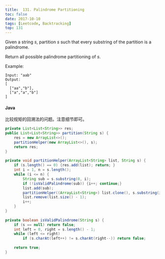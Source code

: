 ```yaml
---
title:  131. Palindrome Partitioning
toc: false
date: 2017-10-10
tags: [Leetcode, Backtracking]
top: 131
---
```


Given a string $s$, partition $s$ such that every substring of the partition is a palindrome.

Return all possible palindrome partitioning of $s$.

Example:

```
Input: "aab"
Output:
[
  ["aa","b"],
  ["a","a","b"]
]
```

#### Java

比较规矩的回溯法的问题。注意细节即可。

```Java
private List<List<String>> res;
public List<List<String>> partition(String s) {
    res = new ArrayList<>();
    partitionHelper(new ArrayList<>(), s);
    return res;
}
    
private void partitionHelper(ArrayList<String> list, String s) {
    if (s.length() == 0) {res.add(list); return; }
    int i = 1, n = s.length();
    while (i <= n) {
        String sub = s.substring(0, i);
        if (!isValidPalindrome(sub)) {i++; continue;}
        list.add(sub);
        partitionHelper((ArrayList<String>) list.clone(), s.substring(i, n));
        list.remove(list.size() - 1);
        i++;
    }
}
    
private boolean isValidPalindrome(String s) {
    if (s == null) return false;
    int left = 0, right = s.length() - 1;
    while (left <= right)
        if (s.charAt(left++) != s.charAt(right--)) return false;
    
    return true;
}
```

